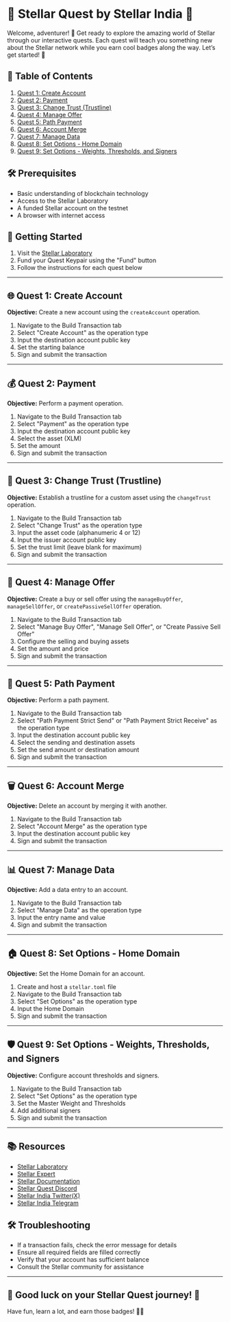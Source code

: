 # 🚀 Stellar Quest by Stellar India 🌟

Welcome, adventurer! 🎒 Get ready to explore the amazing world of Stellar through our interactive quests. Each quest will teach you something new about the Stellar network while you earn cool badges along the way. Let’s get started! 💪

## 📜 Table of Contents

1. [Quest 1: Create Account](#-quest-1-create-account)
2. [Quest 2: Payment](#quest-2-payment)
3. [Quest 3: Change Trust (Trustline)](#quest-3-change-trust-trustline)
4. [Quest 4: Manage Offer](#quest-4-manage-offer)
5. [Quest 5: Path Payment](#quest-5-path-payment)
6. [Quest 6: Account Merge](#quest-6-account-merge)
7. [Quest 7: Manage Data](#quest-7-manage-data)
8. [Quest 8: Set Options - Home Domain](#quest-8-set-options-home-domain)
9. [Quest 9: Set Options - Weights, Thresholds, and Signers](#quest-9-set-options-weights-thresholds-and-signers)

## 🛠️ Prerequisites

- Basic understanding of blockchain technology
- Access to the Stellar Laboratory
- A funded Stellar account on the testnet
- A browser with internet access

## 🏃 Getting Started

1. Visit the [Stellar Laboratory](https://www.stellar.org/laboratory/)
2. Fund your Quest Keypair using the "Fund" button
3. Follow the instructions for each quest below

---

## 🌐 Quest 1: Create Account

**Objective:** Create a new account using the `createAccount` operation.

1. Navigate to the Build Transaction tab
2. Select "Create Account" as the operation type
3. Input the destination account public key
4. Set the starting balance
5. Sign and submit the transaction

---

## 💰 Quest 2: Payment

**Objective:** Perform a payment operation.

1. Navigate to the Build Transaction tab
2. Select "Payment" as the operation type
3. Input the destination account public key
4. Select the asset (XLM)
5. Set the amount
6. Sign and submit the transaction

---

## 🔗 Quest 3: Change Trust (Trustline)

**Objective:** Establish a trustline for a custom asset using the `changeTrust` operation.

1. Navigate to the Build Transaction tab
2. Select "Change Trust" as the operation type
3. Input the asset code (alphanumeric 4 or 12)
4. Input the issuer account public key
5. Set the trust limit (leave blank for maximum)
6. Sign and submit the transaction

---

## 🛒 Quest 4: Manage Offer

**Objective:** Create a buy or sell offer using the `manageBuyOffer`, `manageSellOffer`, or `createPassiveSellOffer` operation.

1. Navigate to the Build Transaction tab
2. Select "Manage Buy Offer", "Manage Sell Offer", or "Create Passive Sell Offer"
3. Configure the selling and buying assets
4. Set the amount and price
5. Sign and submit the transaction

---

## 🔄 Quest 5: Path Payment

**Objective:** Perform a path payment.

1. Navigate to the Build Transaction tab
2. Select "Path Payment Strict Send" or "Path Payment Strict Receive" as the operation type
3. Input the destination account public key
4. Select the sending and destination assets
5. Set the send amount or destination amount
6. Sign and submit the transaction

---

## 🗑️ Quest 6: Account Merge

**Objective:** Delete an account by merging it with another.

1. Navigate to the Build Transaction tab
2. Select "Account Merge" as the operation type
3. Input the destination account public key
4. Sign and submit the transaction

---

## 📊 Quest 7: Manage Data

**Objective:** Add a data entry to an account.

1. Navigate to the Build Transaction tab
2. Select "Manage Data" as the operation type
3. Input the entry name and value
4. Sign and submit the transaction

---

## 🏠 Quest 8: Set Options - Home Domain

**Objective:** Set the Home Domain for an account.

1. Create and host a `stellar.toml` file
2. Navigate to the Build Transaction tab
3. Select "Set Options" as the operation type
4. Input the Home Domain
5. Sign and submit the transaction

---

## 🛡️ Quest 9: Set Options - Weights, Thresholds, and Signers

**Objective:** Configure account thresholds and signers.

1. Navigate to the Build Transaction tab
2. Select "Set Options" as the operation type
3. Set the Master Weight and Thresholds
4. Add additional signers
5. Sign and submit the transaction

---

## 📚 Resources

- [Stellar Laboratory](https://www.stellar.org/laboratory/)
- [Stellar Expert](https://stellar.expert/)
- [Stellar Documentation](https://developers.stellar.org/docs/)
- [Stellar Quest Discord](https://discord.gg/stellar)
- [Stellar India Twitter(X)](https://x.com/stellar_ind)
- [Stellar India Telegram](https://t.me/stellarindia)

## 🛠️ Troubleshooting

- If a transaction fails, check the error message for details
- Ensure all required fields are filled correctly
- Verify that your account has sufficient balance
- Consult the Stellar community for assistance

---

## 🎉 Good luck on your Stellar Quest journey! 🚀

Have fun, learn a lot, and earn those badges! 🎒🌟
